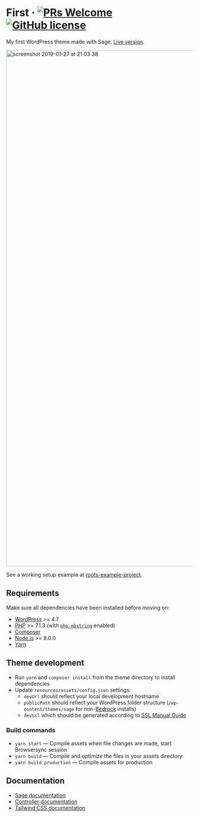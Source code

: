 # First &middot; [![PRs Welcome](https://img.shields.io/badge/PRs-welcome-brightgreen.svg?style=flat-square)](http://makeapullrequest.com) [![GitHub license](https://img.shields.io/badge/license-MIT-blue.svg?style=flat-square)](https://github.com/azdanov/wordpress-first/blob/master/LICENSE.md)

My first WordPress theme made with Sage. [Live version](https://wordpress-first.netlify.com/).

<img width="1392" alt="screenshot 2019-01-27 at 21 03 38" src="https://user-images.githubusercontent.com/6123841/51805525-0c0ad580-2277-11e9-8c99-7b707af7f0ef.png">

See a working setup example at [roots-example-project](https://github.com/roots/roots-example-project.com/).

## Requirements

Make sure all dependencies have been installed before moving on:

* [WordPress](https://wordpress.org/) >= 4.7
* [PHP](https://secure.php.net/manual/en/install.php) >= 7.1.3 (with [`php-mbstring`](https://secure.php.net/manual/en/book.mbstring.php) enabled)
* [Composer](https://getcomposer.org/download/)
* [Node.js](http://nodejs.org/) >= 8.0.0
* [Yarn](https://yarnpkg.com/en/docs/install)

## Theme development

* Run `yarn` and `composer install` from the theme directory to install dependencies
* Update `resources/assets/config.json` settings:
  * `devUrl` should reflect your local development hostname
  * `publicPath` should reflect your WordPress folder structure (`/wp-content/themes/sage` for non-[Bedrock](https://roots.io/bedrock/) installs)
  * `devSsl` which should be generated according to [SSL Manual Guide](https://medium.freecodecamp.org/how-to-get-https-working-on-your-local-development-environment-in-5-minutes-7af615770eec)

### Build commands

* `yarn start` — Compile assets when file changes are made, start Browsersync session
* `yarn build` — Compile and optimize the files in your assets directory
* `yarn build:production` — Compile assets for production

## Documentation

* [Sage documentation](https://roots.io/sage/docs/)
* [Controller documentation](https://github.com/soberwp/controller#usage)
* [Tailwind CSS documentation](https://tailwindcss.com/docs/what-is-tailwind/)
